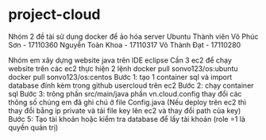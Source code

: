 # project-cloud
Nhóm 2 đề tài sử dụng docker để ảo hóa server Ubuntu
Thành viên
Võ Phúc Sơn - 17110360
Nguyễn Toàn Khoa - 17110317
Võ Thành Đạt - 17110280

Nhóm em xây dựng website java trên IDE eclipse
Cần 3 ec2 để chạy website
trên các ec2 thực hiện 2 lệnh
docker pull sonvo123/os:ubuntu
docker pull sonvo123/os:centos
Bước 1: tạo 1 container sql và import database đính kèm trong github usercloud trên ec2
Bước 2: chạy container sql
Bước 3: trông phần src/main/java 
phần vn.cloud.config thay đổi các thông số chúng em đã ghi chú ở file Config.java
(Nếu deploy trên ec2 thì thay đổi bằng ip private và tải file key lên ec2 và thay đổi path của key)
Bước 5: Tạo tài khoản hoặc kiểm tra database để lấy tài khoản (role =1 là quyền quản trị)
